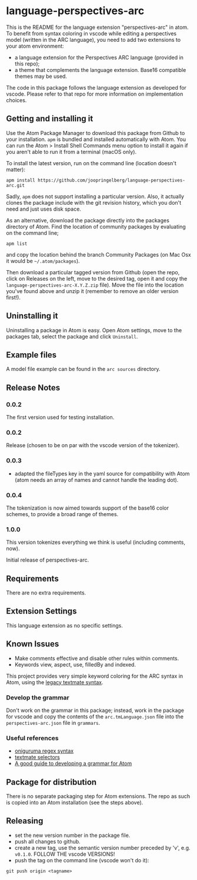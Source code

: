 # language-perspectives-arc

This is the README for the language extension "perspectives-arc" in atom. To benefit from syntax coloring in vscode while editing a perspectives model (written in the ARC language), you need to add two extensions to your atom environment:

* a language extension for the Perspectives ARC language (provided in this repo);
* a theme that complements the language extension. Base16 compatible themes may be used.

The code in this package follows the language extension as developed for vscode. Please refer to that repo for more information on implementation choices.

## Getting and installing it
Use the Atom Package Manager to download this package from Github to your installation. `apm` is bundled and installed automatically with Atom. You can run the Atom > Install Shell Commands menu option to install it again if you aren't able to run it from a terminal (macOS only).

To install the latest version, run on the command line (location doesn't matter):

```
apm install https://github.com/joopringelberg/language-perspectives-arc.git
```

Sadly, `apm` does not support installing a particular version. Also, it actually clones the package include with the git revision history, which you don't need and just uses disk space.

As an alternative, download the package directly into the packages directory of Atom. Find the location of community packages by evaluating on the command line;

```
apm list
```
and copy the location behind the branch Community Packages (on Mac Osx it would be `~/.atom/packages`).

Then download a particular tagged version from Github (open the repo, click on Releases on the left, move to the desired tag, open it and copy the `language-perspectives-arc-X.Y.Z.zip` file). Move the file into the location you've found above and unzip it (remember to remove an older version first!).


## Uninstalling it
Uninstalling a package in Atom is easy. Open Atom settings, move to the packages tab, select the package and click `Uninstall`.


## Example files
A model file example can be found in the `arc sources` directory.

## Release Notes

### 0.0.2
The first version used for testing installation.

### 0.0.2
Release (chosen to be on par with the vscode version of the tokenizer).

### 0.0.3
* adapted the fileTypes key in the yaml source for compatibility with Atom (atom needs an array of names and cannot handle the leading dot).

### 0.0.4
The tokenization is now aimed towards support of the base16 color schemes, to provide a broad range of themes.

### 1.0.0
This version tokenizes everything we think is useful (including comments, now).

Initial release of perspectives-arc.


## Requirements

There are no extra requirements.

## Extension Settings

This language extension as no specific settings.

## Known Issues

* Make comments effective and disable other rules within comments.
* Keywords view, aspect, use, filledBy and indexed.



This project provides very simple keyword coloring for the ARC syntax in Atom, using the [legacy textmate syntax](https://flight-manual.atom.io/hacking-atom/sections/creating-a-legacy-textmate-grammar/).

### Develop the grammar
Don't work on the grammar in this package; instead, work in the package for vscode and copy the contents of the `arc.tmLanguage.json` file into the `perspectives-arc.json` file in `grammars`.

### Useful references
* [oniguruma regex syntax](https://github.com/kkos/oniguruma/blob/master/doc/RE)
* [textmate selectors](https://macromates.com/manual/en/language_grammars)
* [A good guide to developing a grammar for Atom](https://gist.github.com/Aerijo/b8c82d647db783187804e86fa0a604a1#a-guide-to-writing-a-language-grammar-in-atom)

## Package for distribution
There is no separate packaging step for Atom extensions. The repo as such is copied into an Atom installation (see the steps above).

## Releasing
* set the new version number in the package file.
* push all changes to github.
* create a new tag, use the semantic version number preceded by 'v', e.g. `v0.1.0`. FOLLOW THE vscode VERSIONS!
* push the tag on the command line (vscode won't do it):

```
git push origin <tagname>
```
